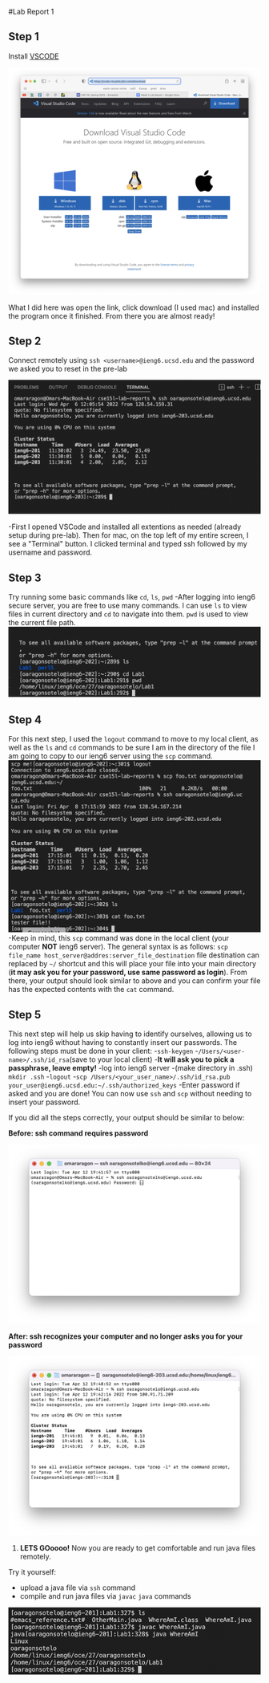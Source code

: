 #Lab Report 1

## Step 1
Install [VSCODE](https://code.visualstudio.com/download)

![1. ](imgs/1.png) 

What I did here was open the link, click download (I used mac) and installed the program once it finished. From there you are almost ready!


## Step 2
Connect remotely using `ssh <username>@ieng6.ucsd.edu` and the password we asked you to reset in the pre-lab

![2. ](imgs/2.png)

-First I opened VSCode and installed all extentions as needed (already setup during pre-lab). Then for mac, on the top left of my entire screen, I see a "Terminal" button. I clicked terminal and typed ssh followed by my username and password.


## Step 3
Try running some basic commands like `cd`, `ls`, `pwd`
-After logging into ieng6 secure server, you are free to use many commands. I can use `ls` to view files in current directory and `cd` to navigate into them. `pwd` is used to view the current file path. 
![3. ](/imgs/3.png)


## Step 4
For this next step, I used the `logout` command to move to my local client, as well as the `ls` and `cd` commands to be sure I am in the directory of the file I am going to copy to our ieng6 server using the `scp` command.
![4. ](/imgs/4.png)
-Keep in mind, this `scp` command was done in the local client (your computer **NOT** ieng6 server). The general syntax is as follows: `scp file_name host_server@addres:server_file_destination`
file destination can replaced by  `~/` shortcut and this will place your file into your main directory (**it may ask you for your password, use same password as login**). From there, your output should look similar to above and you can confirm your file has the expected contents with the `cat` command.


## Step 5
This next step will help us skip having to identify ourselves, allowing us to log into ieng6 without having to constantly insert our passwords. The following steps must be done in your client:
   -`ssh-keygen`
   -`/Users/<user-name>/.ssh/id_rsa`(save to your local client)
   -**It will ask you to pick a passphrase, leave empty!**
   -log into ieng6 server
   -(make directory in .ssh) `mkdir .ssh`
   -`logout`
   -`scp /Users/<your_user_name>/.ssh/id_rsa.pub your_user@ieng6.ucsd.edu:~/.ssh/authorized_keys`
   -Enter password if asked and you are done! You can now use `ssh` and `scp` without needing to insert your password. 

   If you did all the steps correctly, your output should be similar to below:

**Before: ssh command requires password**

![5a.](imgs/5a.png)

**After: ssh recognizes your computer and no longer asks you for your password**

![5b.](imgs/5b.png)


1. **LETS GOoooo!** Now you are ready to get comfortable and run java files remotely. 

Try it yourself:
* upload a java file via `ssh` command
* compile and run java files via `javac` `java` commands

![6. ](/imgs/6.png)


